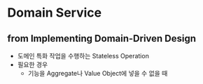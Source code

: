 # Domain Service

## from Implementing Domain-Driven Design

- 도메인 특화 작업을 수행하는 Stateless Operation
- 필요한 경우
    - 기능을 Aggregate나 Value Object에 넣을 수 없을 때
